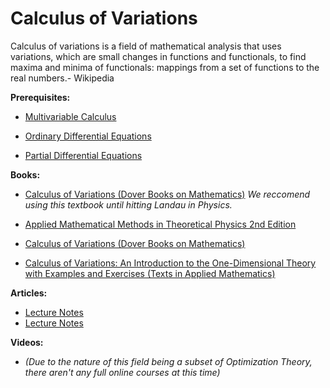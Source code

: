 # Calculus of Variations

Calculus of variations is a field of mathematical analysis that uses variations, which are small changes in functions and functionals, to find maxima and minima of functionals: mappings from a set of functions to the real numbers.- Wikipedia

**Prerequisites:**

* [Multivariable Calculus](/Math/MultivariableCalculus.md)

* [Ordinary Differential Equations](/Math/Differential%20Equations.md)

* [Partial Differential Equations](/Math/PartialDifferentialEquations.md)

**Books:**

* [Calculus of Variations (Dover Books on Mathematics)](https://www.amazon.com/Calculus-Variations-Dover-Books-Mathematics/dp/0486414485) *We reccomend using this textbook until hitting Landau in Physics.*

* [Applied Mathematical Methods in Theoretical Physics 2nd Edition
](https://www.amazon.com/Applied-Mathematical-Methods-Theoretical-Physics/dp/352740936X/ref=la_B001JOU43Y_1_1?s=books&ie=UTF8&qid=1390327904&sr=1-1)

* [Calculus of Variations (Dover Books on Mathematics)](https://www.amazon.com/Calculus-Variations-Dover-Books-Mathematics-ebook/dp/B00EYLI70G/ref=sr_1_5?keywords=variational+calculus&qid=1551653801&s=books&sr=1-5)

* [Calculus of Variations: An Introduction to the One-Dimensional Theory with Examples and Exercises (Texts in Applied Mathematics)](https://www.amazon.com/Calculus-Variations-Introduction-One-Dimensional-Mathematics/dp/3319711229/ref=sr_1_7?keywords=variational+calculus&qid=1551653801&s=books&sr=1-7)

**Articles:**

* [Lecture Notes](http://www.staff.city.ac.uk/~george1/calculus-variations-optimal-control.pdf)
* [Lecture Notes](https://math.cmu.edu/CNA/Publications/publications2016/papers/16-CNA-007.pdf)

**Videos:**

*  *(Due to the nature of this field being a subset of Optimization Theory, there aren't any full online courses at this time)*
